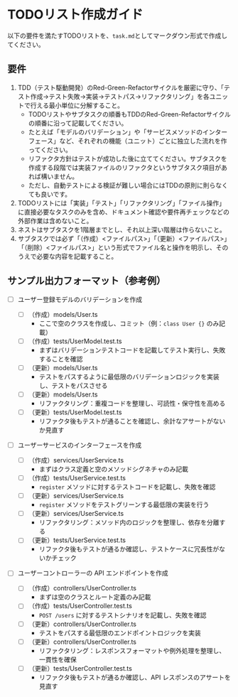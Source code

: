 # TODOリスト作成ガイド

以下の要件を満たすTODOリストを、`task.md`としてマークダウン形式で作成してください。

## 要件

1. TDD（テスト駆動開発）のRed-Green-Refactorサイクルを厳密に守り、「テスト作成→テスト失敗→実装→テストパス→リファクタリング」を各ユニットで行える最小単位に分解すること。
   - TODOリストやサブタスクの順番もTDDのRed-Green-Refactorサイクルの順番に沿って記載してください。
   - たとえば「モデルのバリデーション」や「サービスメソッドのインターフェース」など、それぞれの機能（ユニット）ごとに独立した流れを作ってください。
   - リファクタ方針はテストが成功した後に立ててください。サブタスクを作成する段階では実装ファイルのリファクタというサブタスク項目があれば構いません。
   - ただし、自動テストによる検証が難しい場合にはTDDの原則に則らなくても良いです。
2. TODOリストには「実装」「テスト」「リファクタリング」「ファイル操作」に直接必要なタスクのみを含め、ドキュメント確認や要件再チェックなどの外部作業は含めないこと。
3. ネストはサブタスクを1階層までとし、それ以上深い階層は作らないこと。
4. サブタスクでは必ず「（作成）<ファイルパス>」「（更新）<ファイルパス>」「（削除）<ファイルパス>」という形式でファイル名と操作を明示し、そのうえで必要な内容を記載すること。

## サンプル出力フォーマット（参考例）

- [ ] ユーザー登録モデルのバリデーションを作成

  - [ ] （作成）models/User.ts  
    - ここで空のクラスを作成し、コミット（例：`class User {}` のみ記載）  
  - [ ] （作成）tests/UserModel.test.ts  
    - まずはバリデーションテストコードを記載してテスト実行し、失敗することを確認  
  - [ ] （更新）models/User.ts  
    - テストをパスするように最低限のバリデーションロジックを実装し、テストをパスさせる  
  - [ ] （更新）models/User.ts  
    - リファクタリング：重複コードを整理し、可読性・保守性を高める  
  - [ ] （更新）tests/UserModel.test.ts  
    - リファクタ後もテストが通ることを確認し、余計なアサートがないか見直す  

- [ ] ユーザーサービスのインターフェースを作成

  - [ ] （作成）services/UserService.ts  
    - まずはクラス定義と空のメソッドシグネチャのみ記載  
  - [ ] （作成）tests/UserService.test.ts  
    - `register` メソッドに対するテストコードを記載し、失敗を確認  
  - [ ] （更新）services/UserService.ts  
    - `register` メソッドをテストグリーンする最低限の実装を行う  
  - [ ] （更新）services/UserService.ts  
    - リファクタリング：メソッド内のロジックを整理し、依存を分離する  
  - [ ] （更新）tests/UserService.test.ts  
    - リファクタ後もテストが通るか確認し、テストケースに冗長性がないかチェック  

- [ ] ユーザーコントローラーの API エンドポイントを作成

  - [ ] （作成）controllers/UserController.ts  
    - まずは空のクラスとルート定義のみ記載  
  - [ ] （作成）tests/UserController.test.ts  
    - `POST /users` に対するテストシナリオを記載し、失敗を確認  
  - [ ] （更新）controllers/UserController.ts  
    - テストをパスする最低限のエンドポイントロジックを実装  
  - [ ] （更新）controllers/UserController.ts  
    - リファクタリング：レスポンスフォーマットや例外処理を整理し、一貫性を確保  
  - [ ] （更新）tests/UserController.test.ts  
    - リファクタ後もテストが通るか確認し、API レスポンスのアサートを見直す  
